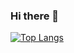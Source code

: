 ### Hi there 👋
[![Top Langs](https://github-readme-stats-git-masterrstaa-rickstaa.vercel.app/api/top-langs/?username=G05B3)](https://github.com/G05B3/github-readme-stats)
<!--
**G05B3/G05B3** is a ✨ _special_ ✨ repository because its `README.md` (this file) appears on your GitHub profile.

Here are some ideas to get you started:

- 🔭 I’m currently working on ...
- 🌱 I’m currently learning ...
- 👯 I’m looking to collaborate on ...
- 🤔 I’m looking for help with ...
- 💬 Ask me about ...
- 📫 How to reach me: ...
- 😄 Pronouns: ...
- ⚡ Fun fact: ...
-->
